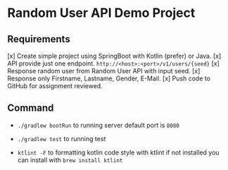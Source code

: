 # Random User API Demo Project

## Requirements

[x] Create simple project using SpringBoot with Kotlin (prefer) or Java.
[x] API provide just one endpoint.
`http://<host>:<port>/v1/users/{seed}`
[x] Response random user from Random User API with input seed.
[x] Response only Firstname, Lastname, Gender, E-Mail.
[x] Push code to GitHub for assignment reviewed.

## Command

- `./gradlew bootRun` to running server default port is `8080`

- `./gradlew test` to running test

- `ktlint -F` to formatting kotlin code style with ktlint
  if not installed you can install with `brew install ktlint`
